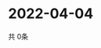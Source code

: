# 2022-04-04
  共 0条

  <!-- BEGIN -->
  <!-- 最后更新时间Mon Apr 04 2022 14:05:41 GMT+0000 (Coordinated Universal Time) -->
  
  <!-- END -->
  
  